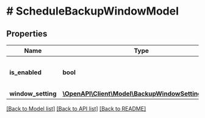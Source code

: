 # # ScheduleBackupWindowModel

## Properties

Name | Type | Description | Notes
------------ | ------------- | ------------- | -------------
**is_enabled** | **bool** | If *true*, periodic schedule is enabled. | [default to false]
**window_setting** | [**\OpenAPI\Client\Model\BackupWindowSettingModel**](BackupWindowSettingModel.md) |  | [optional]

[[Back to Model list]](../../README.md#models) [[Back to API list]](../../README.md#endpoints) [[Back to README]](../../README.md)
